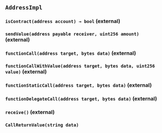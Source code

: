 ## `AddressImpl`






### `isContract(address account) → bool` (external)





### `sendValue(address payable receiver, uint256 amount)` (external)





### `functionCall(address target, bytes data)` (external)





### `functionCallWithValue(address target, bytes data, uint256 value)` (external)





### `functionStaticCall(address target, bytes data)` (external)





### `functionDelegateCall(address target, bytes data)` (external)





### `receive()` (external)






### `CallReturnValue(string data)`








